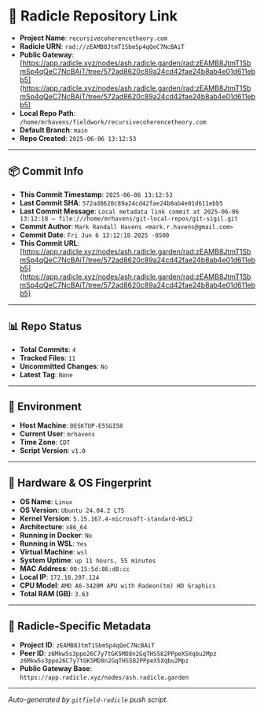 # 🔗 Radicle Repository Link

- **Project Name**: `recursivecoherencetheory.com`
- **Radicle URN**: `rad://zEAMB8JtmT1SbmSp4qQeC7NcBAiT`
- **Public Gateway**: [https://app.radicle.xyz/nodes/ash.radicle.garden/rad:zEAMB8JtmT1SbmSp4qQeC7NcBAiT/tree/572ad8620c89a24cd42fae24b8ab4e01d611ebb5](https://app.radicle.xyz/nodes/ash.radicle.garden/rad:zEAMB8JtmT1SbmSp4qQeC7NcBAiT/tree/572ad8620c89a24cd42fae24b8ab4e01d611ebb5)
- **Local Repo Path**: `/home/mrhavens/fieldwork/recursivecoherencetheory.com`
- **Default Branch**: `main`
- **Repo Created**: `2025-06-06 13:12:53`

---

## 📦 Commit Info

- **This Commit Timestamp**: `2025-06-06 13:12:53`
- **Last Commit SHA**: `572ad8620c89a24cd42fae24b8ab4e01d611ebb5`
- **Last Commit Message**: `Local metadata link commit at 2025-06-06 13:12:18 — file:///home/mrhavens/git-local-repos/git-sigil.git`
- **Commit Author**: `Mark Randall Havens <mark.r.havens@gmail.com>`
- **Commit Date**: `Fri Jun 6 13:12:18 2025 -0500`
- **This Commit URL**: [https://app.radicle.xyz/nodes/ash.radicle.garden/rad:zEAMB8JtmT1SbmSp4qQeC7NcBAiT/tree/572ad8620c89a24cd42fae24b8ab4e01d611ebb5](https://app.radicle.xyz/nodes/ash.radicle.garden/rad:zEAMB8JtmT1SbmSp4qQeC7NcBAiT/tree/572ad8620c89a24cd42fae24b8ab4e01d611ebb5)

---

## 📊 Repo Status

- **Total Commits**: `4`
- **Tracked Files**: `11`
- **Uncommitted Changes**: `No`
- **Latest Tag**: `None`

---

## 🧭 Environment

- **Host Machine**: `DESKTOP-E5SGI58`
- **Current User**: `mrhavens`
- **Time Zone**: `CDT`
- **Script Version**: `v1.0`

---

## 🧬 Hardware & OS Fingerprint

- **OS Name**: `Linux`
- **OS Version**: `Ubuntu 24.04.2 LTS`
- **Kernel Version**: `5.15.167.4-microsoft-standard-WSL2`
- **Architecture**: `x86_64`
- **Running in Docker**: `No`
- **Running in WSL**: `Yes`
- **Virtual Machine**: `wsl`
- **System Uptime**: `up 11 hours, 55 minutes`
- **MAC Address**: `00:15:5d:86:d8:cc`
- **Local IP**: `172.18.207.124`
- **CPU Model**: `AMD A6-3420M APU with Radeon(tm) HD Graphics`
- **Total RAM (GB)**: `3.63`

---

## 🌱 Radicle-Specific Metadata

- **Project ID**: `zEAMB8JtmT1SbmSp4qQeC7NcBAiT`
- **Peer ID**: `z6Mkw5s3ppo26C7y7tGK5MD8n2GqTHS582PPpeX5Xqbu2Mpz
z6Mkw5s3ppo26C7y7tGK5MD8n2GqTHS582PPpeX5Xqbu2Mpz`
- **Public Gateway Base**: `https://app.radicle.xyz/nodes/ash.radicle.garden`

---

_Auto-generated by `gitfield-radicle` push script._
